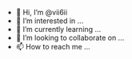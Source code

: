 - 👋 Hi, I’m @vii6ii
- 👀 I’m interested in ...
- 🌱 I’m currently learning ...
- 💞️ I’m looking to collaborate on ...
- 📫 How to reach me ...

<!---
vii6ii/vii6ii is a ✨ special ✨ repository because its `README.md` (this file) appears on your GitHub profile.
You can click the Preview link to take a look at your changes.
--->
